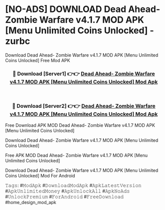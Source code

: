 # [NO-ADS] DOWNLOAD Dead Ahead- Zombie Warfare v4.1.7 MOD APK [Menu Unlimited Coins Unlocked] - zurbc
Download Dead Ahead- Zombie Warfare v4.1.7 MOD APK [Menu Unlimited Coins Unlocked] Free Mod APK

<div align="center">
<h3>🔴 Download [Server1] 👉👉 <a href="https://apk-comot.site?title=Dead_Ahead-_Zombie_Warfare_v4.1.7_MOD_APK_[Menu_Unlimited_Coins_Unlocked]">Dead Ahead- Zombie Warfare v4.1.7 MOD APK [Menu Unlimited Coins Unlocked] Mod Apk</a></h3><br>

<h3>🔴 Download [Server2] 👉👉 <a href="https://apk-comot.site?title=Dead_Ahead-_Zombie_Warfare_v4.1.7_MOD_APK_[Menu_Unlimited_Coins_Unlocked]">Dead Ahead- Zombie Warfare v4.1.7 MOD APK [Menu Unlimited Coins Unlocked] Mod Apk</a></h3>
</div>


Free Download APK MOD Dead Ahead- Zombie Warfare v4.1.7 MOD APK [Menu Unlimited Coins Unlocked]

Download Dead Ahead- Zombie Warfare v4.1.7 MOD APK [Menu Unlimited Coins Unlocked] 

Free APK MOD Dead Ahead- Zombie Warfare v4.1.7 MOD APK [Menu Unlimited Coins Unlocked] 

Download Dead Ahead- Zombie Warfare v4.1.7 MOD APK [Menu Unlimited Coins Unlocked] Mod For Android

𝚃𝚊𝚐𝚜: #𝙼𝚘𝚍𝙰𝚙𝚔 #𝙳𝚘𝚠𝚗𝚕𝚘𝚊𝚍𝙼𝚘𝚍𝙰𝚙𝚔 #𝙰𝚙𝚔𝙻𝚊𝚝𝚎𝚜𝚝𝚅𝚎𝚛𝚜𝚒𝚘𝚗 #𝙰𝚙𝚔𝚄𝚗𝚕𝚒𝚖𝚒𝚝𝚎𝚍𝙼𝚘𝚗𝚎𝚢 #𝙰𝚙𝚔𝚄𝚗𝚕𝚘𝚌𝚔𝙰𝚕𝚕 #𝙰𝚙𝚔𝙽𝚘𝙰𝚍𝚜 #𝚄𝚗𝚕𝚘𝚌𝚔𝙿𝚛𝚎𝚖𝚒𝚞𝚖 #𝙵𝚘𝚛𝙰𝚗𝚍𝚛𝚘𝚒𝚍 #𝙵𝚛𝚎𝚎𝙳𝚘𝚠𝚗𝚕𝚘𝚊𝚍 #home_design_mod_apk